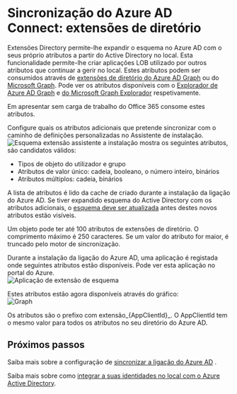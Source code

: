 <properties
   pageTitle="Sincronização do Azure AD Connect: extensões Directory | Microsoft Azure"
   description="Este tópico descreve a funcionalidade de extensões de diretório na ligação do Azure AD."
   services="active-directory"
   documentationCenter=""
   authors="AndKjell"
   manager="femila"
   editor=""/>

<tags
   ms.service="active-directory"
   ms.devlang="na"
   ms.topic="article"
   ms.tgt_pltfrm="na"
   ms.workload="identity"
   ms.date="08/19/2016"
   ms.author="billmath"/>

# <a name="azure-ad-connect-sync-directory-extensions"></a>Sincronização do Azure AD Connect: extensões de diretório
Extensões Directory permite-lhe expandir o esquema no Azure AD com o seus próprio atributos a partir do Active Directory no local. Esta funcionalidade permite-lhe criar aplicações LOB utilizado por outros atributos que continuar a gerir no local. Estes atributos podem ser consumidos através de [extensões de diretório do Azure AD Graph](https://msdn.microsoft.com/Library/Azure/Ad/Graph/howto/azure-ad-graph-api-directory-schema-extensions) ou do [Microsoft Graph](https://graph.microsoft.io/). Pode ver os atributos disponíveis com o [Explorador de Azure AD Graph](https://graphexplorer.cloudapp.net) e [do Microsoft Graph Explorador](https://graphexplorer2.azurewebsites.net/) respetivamente.

Em apresentar sem carga de trabalho do Office 365 consome estes atributos.

Configure quais os atributos adicionais que pretende sincronizar com o caminho de definições personalizadas no Assistente de instalação.
![Esquema extensão assistente](./media/active-directory-aadconnectsync-feature-directory-extensions/extension2.png) a instalação mostra os seguintes atributos, são candidatos válidos:

- Tipos de objeto do utilizador e grupo
- Atributos de valor único: cadeia, booleano, o número inteiro, binários
- Atributos múltiplos: cadeia, binários

A lista de atributos é lido da cache de criado durante a instalação da ligação do Azure AD. Se tiver expandido esquema do Active Directory com os atributos adicionais, o [esquema deve ser atualizada](active-directory-aadconnectsync-installation-wizard.md#refresh-directory-schema) antes destes novos atributos estão visíveis.

Um objeto pode ter até 100 atributos de extensões de diretório. O comprimento máximo é 250 caracteres. Se um valor do atributo for maior, é truncado pelo motor de sincronização.

Durante a instalação da ligação do Azure AD, uma aplicação é registada onde seguintes atributos estão disponíveis. Pode ver esta aplicação no portal do Azure.  
![Aplicação de extensão de esquema](./media/active-directory-aadconnectsync-feature-directory-extensions/extension3.png)

Estes atributos estão agora disponíveis através do gráfico:  
![Graph](./media/active-directory-aadconnectsync-feature-directory-extensions/extension4.png)

Os atributos são o prefixo com extensão\_{AppClientId}\_. O AppClientId tem o mesmo valor para todos os atributos no seu diretório do Azure AD.

## <a name="next-steps"></a>Próximos passos
Saiba mais sobre a configuração de [sincronizar a ligação do Azure AD](active-directory-aadconnectsync-whatis.md) .

Saiba mais sobre como [integrar a suas identidades no local com o Azure Active Directory](active-directory-aadconnect.md).
